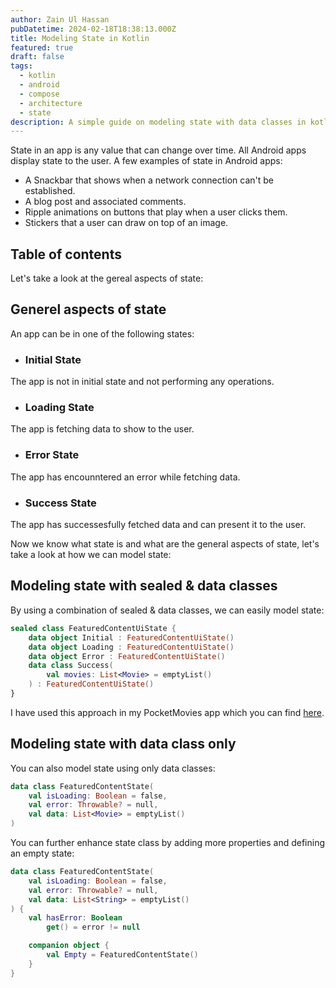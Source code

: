 ```yaml
---
author: Zain Ul Hassan
pubDatetime: 2024-02-18T18:38:13.000Z
title: Modeling State in Kotlin
featured: true
draft: false
tags:
  - kotlin
  - android
  - compose
  - architecture
  - state
description: A simple guide on modeling state with data classes in kotlin
---
```


State in an app is any value that can change over time. All Android apps display state to the user.
A few examples of state in Android apps:

- A Snackbar that shows when a network connection can't be established.
- A blog post and associated comments.
- Ripple animations on buttons that play when a user clicks them.
- Stickers that a user can draw on top of an image.

## Table of contents

Let's take a look at the gereal aspects of state:

## Generel aspects of state

An app can be in one of the following states:

- ### Initial State

The app is not in initial state and not performing any operations.

- ### Loading State

The app is fetching data to show to the user.

- ### Error State

The app has encounntered an error while fetching data.

- ### Success State

The app has successesfully fetched data and can present it to the user.

Now we know what state is and what are the general aspects of state, let's take a look at how we can model state:

## Modeling state with sealed & data classes

By using a combination of sealed & data classes, we can easily model state:

```kotlin
sealed class FeaturedContentUiState {
    data object Initial : FeaturedContentUiState()
    data object Loading : FeaturedContentUiState()
    data object Error : FeaturedContentUiState()
    data class Success(
        val movies: List<Movie> = emptyList()
    ) : FeaturedContentUiState()
}
```

I have used this approach in my PocketMovies app which you can find [here](https://github.com/zainulhassan815/pocketmovies/blob/main/app/src/main/java/org/dreamerslab/pocketmovies/ui/home/HomeScreenViewModel.kt#L23).

## Modeling state with data class only

You can also model state using only data classes:

```kotlin
data class FeaturedContentState(
    val isLoading: Boolean = false,
    val error: Throwable? = null,
    val data: List<Movie> = emptyList()
)
```

You can further enhance state class by adding more properties and defining an empty state:

```kotlin
data class FeaturedContentState(
    val isLoading: Boolean = false,
    val error: Throwable? = null,
    val data: List<String> = emptyList()
) {
    val hasError: Boolean
        get() = error != null

    companion object {
        val Empty = FeaturedContentState()
    }
}
```
